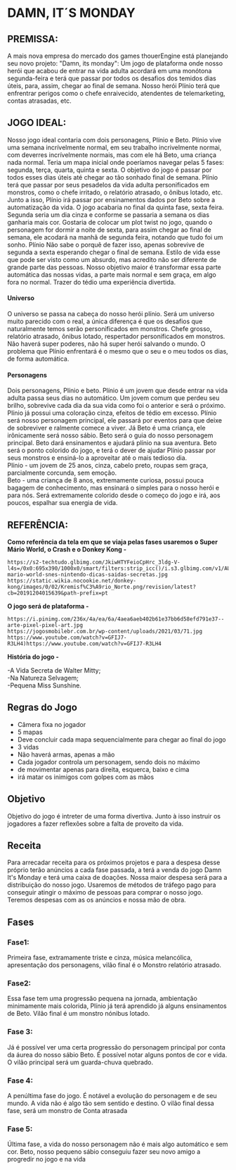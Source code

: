# DAMN, IT´S MONDAY
## PREMISSA:
  A mais nova empresa do mercado dos games thouerEngine está planejando seu novo projeto: "Damn, its monday": Um jogo de plataforma onde nosso herói que acabou de entrar na vida adulta acordará em uma monótona segunda-feira e terá que passar por todos os desafios dos temidos dias úteis, para, assim, chegar ao final de semana. Nosso herói Plínio terá que enfrentrar perigos como o chefe enraivecido, atendentes de telemarketing, contas atrasadas, etc.

## JOGO IDEAL: 
Nosso jogo ideal contaria com dois personagens, Plínio e Beto. Plínio vive uma semana incrívelmente normal, em seu trabalho incrivelmente normai, com deverres incrívelmente normais, mas com ele há Beto, uma criança nada normal. Teria um mapa inicial onde poeríamos navegar pelas 5 fases: segunda, terça, quarta, quinta e sexta. O objetivo do jogo é passar por todos esses dias úteis até chegar ao tão sonhado final de semana. Plínio terá que passar por seus pesadelos da vida adulta personificados em monstros, como o chefe irritado, o relatório atrasado, o ônibus lotado, etc. Junto a isso, Plínio irá passar por ensinamentos dados por Beto sobre a automatização da vida. O jogo acabaria no final da quinta fase, sexta feira. Segunda seria um dia cinza e conforme se passaria a semana os dias ganharia mais cor. Gostaria de colocar um plot twist no jogo, quando o personagem for dormir a noite de sexta, para assim chegar ao final de semana, ele acodará na manhã de segunda feira, notando que tudo foi um sonho.
Plínio Não sabe o porquê de fazer isso, apenas sobrevive de segunda a sexta esperando chegar o final de semana. Estilo de vida esse que pode ser visto como um absurdo, mas acredito não ser diferente de grande parte das pessoas.
Nosso objetivo maior é transformar essa parte automática das nossas vidas, a parte mais normal e sem graça, em algo fora no normal. Trazer do tédio uma experiência divertida.

<h4>Universo</h4>
O universo se passa na cabeça do nosso herói plínio. Será um universo muito parecido com o real, a única diferença é que os desafios que naturalmente temos serão personificados em monstros. Chefe grosso, relatório atrasado, ônibus lotado, respertador personificados em monstros. Não haverá super poderes, não há super herói salvando o mundo. O problema que Plínio enfrentará é o mesmo que o seu e o meu todos os dias, de forma automática. 

<h4>Personagens</h4> Dois personagens, Plínio e beto. Plínio é um jovem que desde entrar na vida adulta passa seus dias no automático. Um jovem comum que perdeu seu brilho, sobrevive cada dia da sua vida como foi o anterior e será o próximo. Plínio já possui uma coloração cinza, efeitos de tédio em excesso. Plínio será nosso personagem principal, ele passará por eventos para que deixe de sobreviver e ralmente comece a viver. Já Beto é uma criança, ele irônicamente será nosso sábio. Beto será o guia do nosso personagem principal. Beto dará ensinamentos e ajudará plínio na sua aventura. Beto será o ponto colorido do jogo, e terá o dever de ajudar Plínio passar por seus monstros e ensiná-lo a aproveitar até o mais tedioso dia. <br>
Plínio - um jovem de 25 anos, cinza, cabelo preto, roupas sem graça, parcialmente corcunda, sem emoção. <br>
Beto - uma criança de 8 anos, extremamente curiosa, possui pouca bagagem de conhecimento, mas ensinará o simples para o nosso herói e para nós. Será extremamente colorido desde o começo do jogo e irá,  aos poucos, espalhar sua energia de vida. 

## REFERÊNCIA: 
  <b>Como referência da tela em que se viaja pelas fases usaremos o Super Mário World, o Crash e o Donkey Kong - </b>

    https://s2-techtudo.glbimg.com/JkiwHTYFeioCpHrc_3ldg-V- 
    l4s=/0x0:695x390/1000x0/smart/filters:strip_icc()/i.s3.glbimg.com/v1/AUTH_08fbf48bc0524877943fe86e43087e7a/internal_photos/bs/2020/E/p/y68LFGRNiQflca56juZQ/super- 
    mario-world-snes-nintendo-dicas-saidas-secretas.jpg
    https://static.wikia.nocookie.net/donkey-kong/images/0/02/Kremisf%C3%A9rio_Norte.png/revision/latest?cb=20191204015639&path-prefix=pt

 <b>O jogo será de plataforma - </b> 
  
    https://i.pinimg.com/236x/4a/ea/6a/4aea6aeb402b61e37bb6d58efd791e37--arte-pixel-pixel-art.jpg 
    https://jogosmobilebr.com.br/wp-content/uploads/2021/03/71.jpg
    https://www.youtube.com/watch?v=GFIJ7-R3LH4)https://www.youtube.com/watch?v=GFIJ7-R3LH4
<b>História do jogo - </b> 

-A Vida Secreta de Walter Mitty; <br>
-Na Natureza Selvagem; <br>
-Pequena Miss Sunshine. 

## Regras do Jogo 
* Câmera fixa no jogador
* 5 mapas
* Deve concluir cada mapa sequencialmente para chegar ao final do jogo
* 3 vidas
* Não haverá armas, apenas a mão
* Cada jogador controla um personagem, sendo dois no máximo
* de movimentar apenas para direita, esquerca, baixo e cima
* irá matar os inimigos com golpes com as mãos


## Objetivo 

Objetivo do jogo é intreter de uma forma divertiva. Junto à isso instruir os jogadores a fazer reflexões sobre a falta de proveito da vida. 

## Receita 

Para arrecadar receita para os próximos projetos e para a despesa desse próprio terão anúncios a cada fase passada, a terá a venda do jogo Damn It's Monday e terá uma caixa de doações. 
Nossa maior despesa será para a distribuição do nosso jogo. Usaremos de métodos de tráfego pago para conseguir atingir o máximo de pessoas para comprar o nosso jogo. Teremos despesas com as os anúncios e nossa mão de obra.

## Fases 
### Fase1: 
Primeira fase, extramamente triste e cinza, música melancólica, apresentação dos personagens, vilão final é o Monstro relatório atrasado. 

### Fase2: 
Essa fase tem uma progressão pequena na jornada, ambientação minimamente mais colorida, Plínio já terá aprendido já alguns ensinamentos de Beto. Vilão final é um monstro nónibus lotado. 

### Fase 3: 
Já é possível ver uma certa progressão do personagem principal por conta da áurea do nosso sábio Beto. É possível notar alguns pontos de cor e vida. O vilão principal será um guarda-chuva quebrado. 

### Fase 4: 

A penúltima fase do jogo. É notável a evolução do personagem e de seu mundo. A vida não é algo tão sem sentido e destino. O vilão final dessa fase, será um monstro de Conta atrasada 

### Fase 5: 
Última fase, a vida do nosso personagem não é mais algo automático e sem cor. Beto, nosso pequeno sábio conseguiu fazer seu novo amigo a progredir no jogo e na vida


